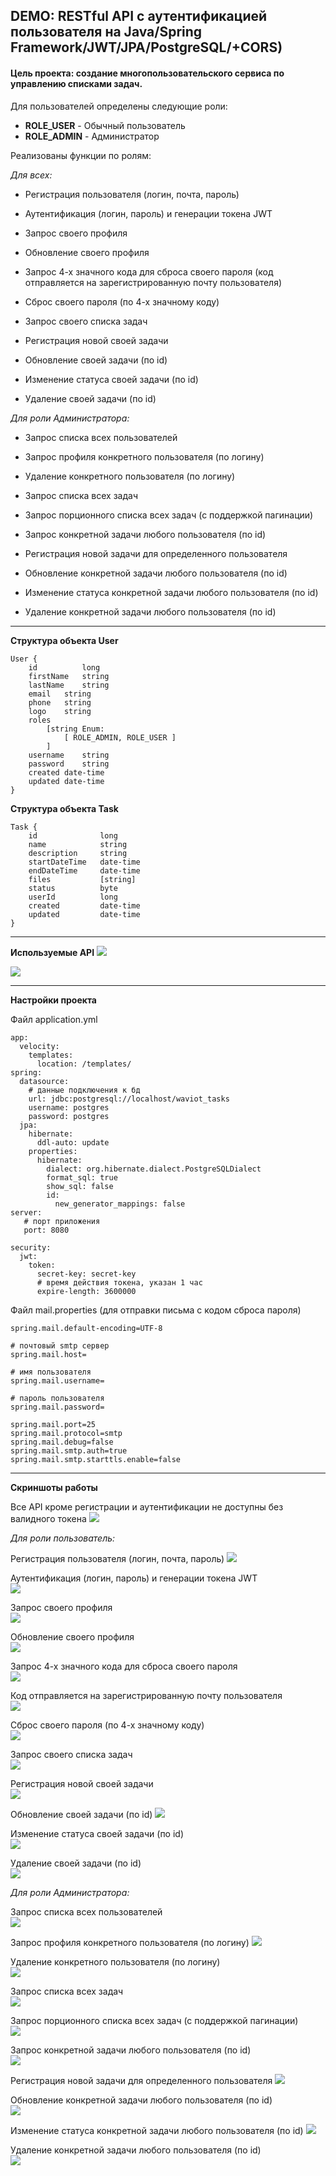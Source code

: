 ## DEMO: RESTful API с аутентификацией пользователя на Java/Spring Framework/JWT/JPA/PostgreSQL/+CORS) ##

#### Цель проекта: создание многопользовательского сервиса по управлению списками задач.

Для пользователей определены следующие роли:
* **ROLE_USER** - Обычный пользователь
* **ROLE_ADMIN** - Администратор

Реализованы функции по ролям:

*Для всех:*
* Регистрация пользователя (логин, почта, пароль)
* Аутентификация (логин, пароль) и генерации токена JWT
* Запрос своего профиля
* Обновление своего профиля
* Запрос 4-х значного кода для сброса своего пароля (код отправляется на зарегистрированную почту пользователя)
* Сброс своего пароля (по 4-х значному коду)


* Запрос своего списка задач
* Регистрация новой своей задачи
* Обновление своей задачи (по id)
* Изменение статуса своей задачи (по id)
* Удаление своей задачи (по id)

*Для роли Администратора:*
* Запрос списка всех пользователей
* Запрос профиля конкретного пользователя (по логину)
* Удаление конкретного пользователя (по логину)


* Запрос списка всех задач
* Запрос порционного списка всех задач (с поддержкой пагинации)
* Запрос конкретной задачи любого пользователя (по id)
* Регистрация новой задачи для определенного пользователя
* Обновление конкретной задачи любого пользователя (по id)
* Изменение статуса конкретной задачи любого пользователя (по id)
* Удаление конкретной задачи любого пользователя (по id)
-----------------------------------

**Структура объекта User**
```
User {  
    id	        long    
    firstName	string  
    lastName	string  
    email	string  
    phone	string  
    logo	string  
    roles	
        [string Enum:   
            [ ROLE_ADMIN, ROLE_USER ]   
        ]   
    username	string  
    password	string  
    created	date-time   
    updated	date-time   
}
```
**Структура объекта Task**
```
Task {
    id	            long
    name            string
    description     string
    startDateTime   date-time
    endDateTime     date-time
    files           [string]
    status          byte
    userId          long
    created         date-time
    updated         date-time
}
```
-----------------------------------

**Используемые API**
<img src = "screenshots/users-api.png">

<img src = "screenshots/tasks-api.png"> 

-----------------------------------

**Настройки проекта**

Файл application.yml
```
app:
  velocity:
    templates:
      location: /templates/
spring:
  datasource: 
    # данные подключения к бд
    url: jdbc:postgresql://localhost/waviot_tasks
    username: postgres
    password: postgres
  jpa:
    hibernate:
      ddl-auto: update
    properties:
      hibernate:
        dialect: org.hibernate.dialect.PostgreSQLDialect
        format_sql: true
        show_sql: false
        id:
          new_generator_mappings: false
server:
   # порт приложения
   port: 8080

security:
  jwt:
    token:
      secret-key: secret-key
      # время действия токена, указан 1 час
      expire-length: 3600000
```

Файл mail.properties (для отправки письма с кодом сброса пароля)
```
spring.mail.default-encoding=UTF-8

# почтовый smtp сервер
spring.mail.host=

# имя пользователя
spring.mail.username=

# пароль пользователя
spring.mail.password=

spring.mail.port=25
spring.mail.protocol=smtp
spring.mail.debug=false
spring.mail.smtp.auth=true
spring.mail.smtp.starttls.enable=false
```

-----------------------------------

**Скриншоты работы**

Все API кроме регистрации и аутентификации не доступны без валидного токена 
<img src = "screenshots/forbidden.png"> 

*Для роли пользователь:*

Регистрация пользователя (логин, почта, пароль) 
<img src = "screenshots/registration.png"> 

Аутентификация (логин, пароль) и генерации токена JWT   
<img src = "screenshots/login.png"> 

Запрос своего профиля   
<img src = "screenshots/user-profile.png"> 

Обновление своего профиля   
<img src = "screenshots/update-user-profile.png"> 

Запрос 4-х значного кода для сброса своего пароля   
<img src = "screenshots/psw-reset-req.png"> 

Код отправляется на зарегистрированную почту пользователя   
<img src = "screenshots/mail-reset-code.png"> 

Сброс своего пароля (по 4-х значному коду)  
<img src = "screenshots/psw-reset.png"> 

Запрос своего списка задач  
<img src = "screenshots/user-my-tasks.png"> 

Регистрация новой своей задачи  
<img src = "screenshots/user-add-task.png"> 

Обновление своей задачи (по id) 
<img src = "screenshots/user-update-task.png"> 

Изменение статуса своей задачи (по id)  
<img src = "screenshots/user-change-task-status.png"> 

Удаление своей задачи (по id)   
<img src = "screenshots/user-delete-task.png"> 


*Для роли Администратора:*

Запрос списка всех пользователей    
<img src = "screenshots/admin-all-users.png"> 

Запрос профиля конкретного пользователя (по логину) 
<img src = "screenshots/admin-user-profile.png"> 

Удаление конкретного пользователя (по логину)    
<img src = "screenshots/admin-user-delete.png"> 

Запрос списка всех задач    
<img src = "screenshots/admin-tasks-all.png"> 

Запрос порционного списка всех задач (с поддержкой пагинации)   
<img src = "screenshots/admin-tasks-all-pagination.png"> 

Запрос конкретной задачи любого пользователя (по id)    
<img src = "screenshots/admin-task-byId.png"> 

Регистрация новой задачи для определенного пользователя 
<img src = "screenshots/admin-add-task-forAnotherUser.png"> 

Обновление конкретной задачи любого пользователя (по id)    
<img src = "screenshots/admin-update-task-byId.png"> 

Изменение статуса конкретной задачи любого пользователя (по id) 
<img src = "screenshots/admin-change-task-status-byId.png"> 

Удаление конкретной задачи любого пользователя (по id)  
<img src = "screenshots/admin-delete-task-byId.png"> 